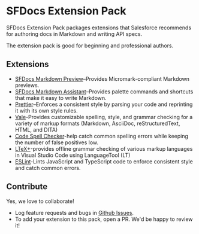 # SFDocs Extension Pack

SFDocs Extension Pack packages extensions that Salesforce recommends for authoring docs in Markdown and writing API specs.

The extension pack is good for beginning and professional authors.

## Extensions

- [SFDocs Markdown Preview](https://marketplace.visualstudio.com/items?itemName=salesforce.salesforce-docs-markdown-preview)–Provides Micromark-compliant Markdown previews.
- [SFDocs Markdown Assistant](https://marketplace.visualstudio.com/items?itemName=salesforce.sfdocs-markdown-assistant)–Provides palette commands and shortcuts that make it easy to write Markdown.
- [Prettier](https://marketplace.visualstudio.com/items?itemName=esbenp.prettier-vscode)–Enforces a consistent style by parsing your code and reprinting it with its own style rules.
- [Vale](https://marketplace.visualstudio.com/items?itemName=ChrisChinchilla.vale-vscode)-Provides customizable spelling, style, and grammar checking for a variety of markup formats (Markdown, AsciiDoc, reStructuredText, HTML, and DITA)
- [Code Spell Checker](https://marketplace.visualstudio.com/items?itemName=streetsidesoftware.code-spell-checker&ssr=false#overview)-help catch common spelling errors while keeping the number of false positives low.
- [LTeX+](https://marketplace.visualstudio.com/items?itemName=ltex-plus.vscode-ltex-plus)-provides offline grammar checking of various markup languages in Visual Studio Code using LanguageTool (LT)
- [ESLint](https://marketplace.visualstudio.com/items?itemName=dbaeumer.vscode-eslint&ssr=false#overview)-Lints JavaScript and TypeScript code to enforce consistent style and catch common errors.

## Contribute

Yes, we love to collaborate!
- Log feature requests and bugs in [Github Issues](https://github.com/forcedotcom/sfdocs-vscode/issues).
- To add your extension to this pack, open a PR. We'd be happy to review it!
